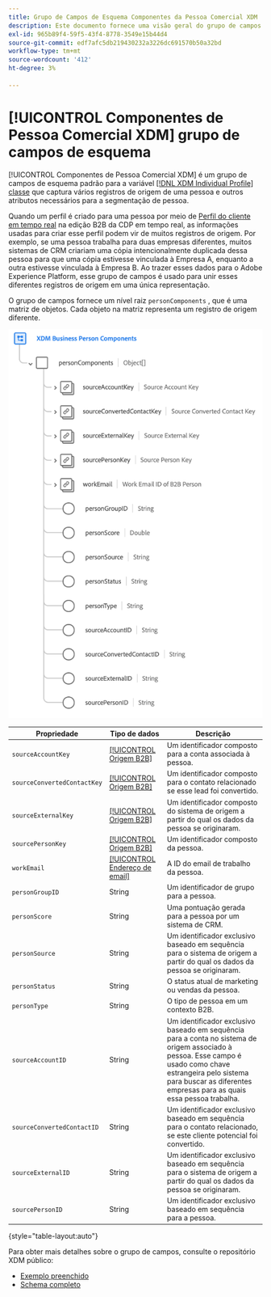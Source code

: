 ```yaml
---
title: Grupo de Campos de Esquema Componentes da Pessoa Comercial XDM
description: Este documento fornece uma visão geral do grupo de campos Componentes de pessoa comercial do XDM.
exl-id: 965b89f4-59f5-43f4-8778-3549e15b44d4
source-git-commit: edf7afc5db219430232a3226dc691570b50a32bd
workflow-type: tm+mt
source-wordcount: '412'
ht-degree: 3%

---
```


# [!UICONTROL Componentes de Pessoa Comercial XDM] grupo de campos de esquema

[!UICONTROL Componentes de Pessoa Comercial XDM] é um grupo de campos de esquema padrão para a variável [[!DNL XDM Individual Profile] classe](../../classes/individual-profile.md) que captura vários registros de origem de uma pessoa e outros atributos necessários para a segmentação de pessoa.

Quando um perfil é criado para uma pessoa por meio de [Perfil do cliente em tempo real](../../../profile/home.md) na edição B2B da CDP em tempo real, as informações usadas para criar esse perfil podem vir de muitos registros de origem. Por exemplo, se uma pessoa trabalha para duas empresas diferentes, muitos sistemas de CRM criariam uma cópia intencionalmente duplicada dessa pessoa para que uma cópia estivesse vinculada à Empresa A, enquanto a outra estivesse vinculada à Empresa B. Ao trazer esses dados para o Adobe Experience Platform, esse grupo de campos é usado para unir esses diferentes registros de origem em uma única representação.

O grupo de campos fornece um nível raiz `personComponents` , que é uma matriz de objetos. Cada objeto na matriz representa um registro de origem diferente.

![](../../images/field-groups/business-person-components.png)

| Propriedade | Tipo de dados | Descrição |
| --- | --- | --- |
| `sourceAccountKey` | [[!UICONTROL Origem B2B]](../../data-types/b2b-source.md) | Um identificador composto para a conta associada à pessoa. |
| `sourceConvertedContactKey` | [[!UICONTROL Origem B2B]](../../data-types/b2b-source.md) | Um identificador composto para o contato relacionado se esse lead foi convertido. |
| `sourceExternalKey` | [[!UICONTROL Origem B2B]](../../data-types/b2b-source.md) | Um identificador composto do sistema de origem a partir do qual os dados da pessoa se originaram. |
| `sourcePersonKey` | [[!UICONTROL Origem B2B]](../../data-types/b2b-source.md) | Um identificador composto da pessoa. |
| `workEmail` | [[!UICONTROL Endereço de email]](../../data-types/b2b-source.md) | A ID do email de trabalho da pessoa. |
| `personGroupID` | String | Um identificador de grupo para a pessoa. |
| `personScore` | String | Uma pontuação gerada para a pessoa por um sistema de CRM. |
| `personSource` | String | Um identificador exclusivo baseado em sequência para o sistema de origem a partir do qual os dados da pessoa se originaram. |
| `personStatus` | String | O status atual de marketing ou vendas da pessoa. |
| `personType` | String | O tipo de pessoa em um contexto B2B. |
| `sourceAccountID` | String | Um identificador exclusivo baseado em sequência para a conta no sistema de origem associado à pessoa. Esse campo é usado como chave estrangeira pelo sistema para buscar as diferentes empresas para as quais essa pessoa trabalha. |
| `sourceConvertedContactID` | String | Um identificador exclusivo baseado em sequência para o contato relacionado, se este cliente potencial foi convertido. |
| `sourceExternalID` | String | Um identificador exclusivo baseado em sequência para o sistema de origem a partir do qual os dados da pessoa se originaram. |
| `sourcePersonID` | String | Um identificador exclusivo baseado em sequência para a pessoa. |

{style=&quot;table-layout:auto&quot;}

Para obter mais detalhes sobre o grupo de campos, consulte o repositório XDM público:

* [Exemplo preenchido](https://github.com/adobe/xdm/blob/master/components/fieldgroups/profile/b2b-person-components.example.1.json)
* [Schema completo](https://github.com/adobe/xdm/blob/master/components/fieldgroups/profile/b2b-person-components.schema.json)
